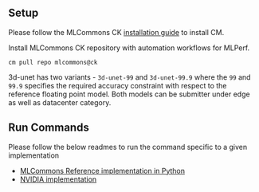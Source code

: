 ## Setup
Please follow the MLCommons CK [installation guide](https://github.com/mlcommons/ck/blob/master/docs/installation.md) to install CM.

Install MLCommons CK repository with automation workflows for MLPerf.

```
cm pull repo mlcommons@ck
```


3d-unet has two variants - `3d-unet-99` and `3d-unet-99.9` where the `99` and `99.9` specifies the required accuracy constraint with respect to the reference floating point model. Both models can be submitter under edge as well as datacenter category.


## Run Commands
Please follow the below readmes to run the command specific to a given implementation

* [MLCommons Reference implementation in Python](README_reference.md)
* [NVIDIA implementation](README_nvidia.md)
